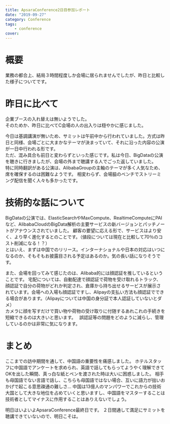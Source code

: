 ```yaml
---
title: ApsaraConference2日目参加レポート
date: "2019-09-27"
category: Conference
tags: 
    - conference
cover: 
---
```


# 概要
業務の都合上、結局３時間程度しか会場に居られませんでしたが、昨日と比較した様子についてです。

# 昨日に比べて
企業ブースの入れ替えは無いようでした。  
そのためか、昨日に比べてC会場の人の出入りは穏やかに感じました。  

今日は基調講演が無いため、サミットは午前中から行われていました。方式は昨日と同様、会場ごとに大まかなテーマが決まっていて、それに沿った内容の公演が一日中行われる形です。  
ただ、混み具合も前日と変わらずといった感じです。私は今日、BigDataの公演を聴きに行きましたが、会場の外まで聴講する人でごった返していました。  
特に同時翻訳がある公演は、AlibabaGroupの主軸のテーマが多く人気なため、席を確保するのは困難なようです。
相変わらず、会場脇のベンチでストリーミング配信を聞く人々も多かったです。  

# 技術的な話について
BigDataの公演では、ElasticSearchやMaxCompute、RealtimeComputeにPAIなど、AlibabaCloudのBigData解析の主要サービスの新バージョンとパッチノートがアナウンスされていました。
顧客の要望に応える形で、サービスはより安く、より早く進化するとのことです。（値段については現在と比較して70％のコスト削減になる！？）  
とはいえ、まずは中国でのリリース。インターナショナルや日本の対応はいつになるのか、そもそもお披露目される予定はあるのか。気の長い話になりそうです。  

また、会場を回ってみて感じたのは、Alibaba的には顔認証を推しているということです。
宅配については、自動配達で顔認証で荷物を受け取れるトラック、顔認証で自分の荷物がどれか判定され、倉庫から持ち出せるサービスが展示されています。会場への入場も顔認証ですし、Alipayの支払い方法も顔認証でできる場合があります。（Alipayについては中国の身分証で本人認証していないとダメ）  
カメラに顔を写すだけで買い物や荷物の受け取りに付随するあれこれの手続きを短縮できるのは大きいと思います。　 
誤認証等の問題をどのように減らし、管理しているのかは非常に気になります。

# まとめ
ここまでの訪中期間を通して、中国語の重要性を痛感しました。
ホテルスタッフに中国語でアンケートを求められ、英語で話してもらってようやく理解できてOKを出した瞬間、真っ白な紙とペンを渡された時は大いに困惑しました。
相手も母国語でない言語で話し、こちらも母国語ではない場合、互いに語力が拙いおかげで起こる意思疎通の難しさ…
中国は13億人のマンパワーでこれからの技術大国として大きな地位を占めていくと思いますし、中国語をマスターすることは技術者としてマイナスに作用することはありえないでしょう。　 

明日はいよいよApsaraConference最終日です。
２日間通して満足にサミットを聴講できていないので、明日こそは。

